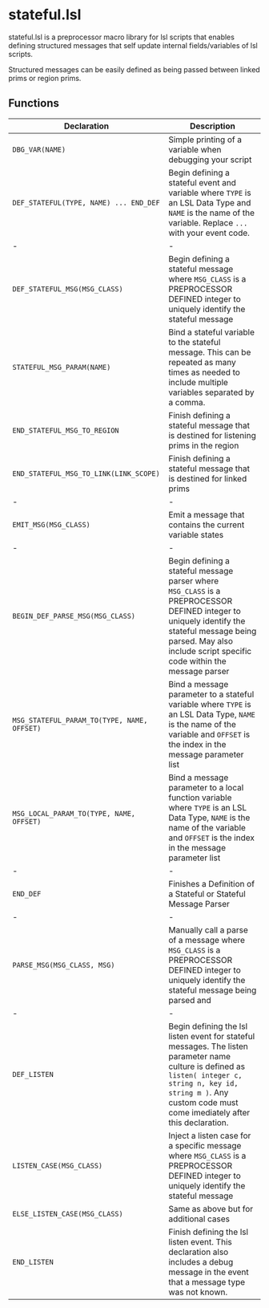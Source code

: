 # stateful.lsl 
stateful.lsl is a preprocessor macro library for lsl scripts that enables defining structured messages that self update internal fields/variables of lsl scripts. 

Structured messages can be easily defined as being passed between linked prims or region prims.

## Functions
| Declaration | Description |
|-|-|
|`DBG_VAR(NAME)`| Simple printing of a variable when debugging your script |
|`DEF_STATEFUL(TYPE, NAME) ... END_DEF`| Begin defining a stateful event and variable where `TYPE` is an LSL Data Type and `NAME` is the name of the variable. Replace `...` with your event code. |
|-|-|
|`DEF_STATEFUL_MSG(MSG_CLASS)`| Begin defining a stateful message where `MSG_CLASS` is a PREPROCESSOR DEFINED integer to uniquely identify the stateful message |
|`STATEFUL_MSG_PARAM(NAME)`| Bind a stateful variable to the stateful message. This can be repeated as many times as needed to include multiple variables separated by a comma. |
|`END_STATEFUL_MSG_TO_REGION`| Finish defining a stateful message that is destined for listening prims in the region |
|`END_STATEFUL_MSG_TO_LINK(LINK_SCOPE)`| Finish defining a stateful message that is destined for linked prims |
|-|-|
|`EMIT_MSG(MSG_CLASS)`| Emit a message that contains the current variable states |
|-|-|
|`BEGIN_DEF_PARSE_MSG(MSG_CLASS)`| Begin defining a stateful message parser where `MSG_CLASS` is a PREPROCESSOR DEFINED integer to uniquely identify the stateful message being parsed. May also include script specific code within the message parser |
|`MSG_STATEFUL_PARAM_TO(TYPE, NAME, OFFSET)`| Bind a message parameter to a stateful variable where `TYPE` is an LSL Data Type, `NAME` is the name of the variable and `OFFSET` is the index in the message parameter list |
|`MSG_LOCAL_PARAM_TO(TYPE, NAME, OFFSET)`| Bind a message parameter to a local function variable where `TYPE` is an LSL Data Type, `NAME` is the name of the variable and `OFFSET` is the index in the message parameter list |
|-|-|
|`END_DEF`| Finishes a Definition of a Stateful or Stateful Message Parser |
|-|-|
|`PARSE_MSG(MSG_CLASS, MSG)`| Manually call a parse of a message where `MSG_CLASS` is a PREPROCESSOR DEFINED integer to uniquely identify the stateful message being parsed and  |
|-|-|
|`DEF_LISTEN`| Begin defining the lsl listen event for stateful messages. The listen parameter name culture is defined as `listen( integer c, string n, key id, string m )`. Any custom code must come imediately after this declaration. |
|`LISTEN_CASE(MSG_CLASS)`| Inject a listen case for a specific message where `MSG_CLASS` is a PREPROCESSOR DEFINED integer to uniquely identify the stateful message |
|`ELSE_LISTEN_CASE(MSG_CLASS)`| Same as above but for additional cases |
|`END_LISTEN`| Finish defining the lsl listen event. This declaration also includes a debug message in the event that a message type was not known. |
